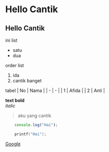 # Hello Cantik
Hello Cantik
------------
ini list
- satu
- dua

order list
1. ida
2. cantik banget

tabel
| No | Nama | 
| - | - |
| 1 | Afida |
| 2 | Anti |

**text bold**\
*italic*

>aku yang cantik  
```js
    console.log("Hai");
```  
```c
    printf("Hai");
```  
[Google](http://www.google.com)

